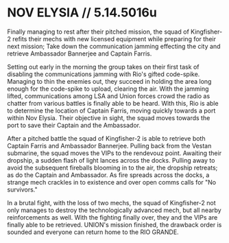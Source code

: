 # NOV ELYSIA // 5.14.5016u
Finally managing to rest after their pitched mission, the squad of Kingfisher-2 refits their mechs with new licensed equipment while preparing for their next mission; Take down the communication jamming
effecting the city and retrieve Ambassador Bannerjee and Captain Farris. 

Setting out early in the morning the group takes on their first task of disabling the communications jamming with Rio's gifted code-spike. Managing to thin the enemies out, they succeed in holding the area long
enough for the code-spike to upload, clearing the air. With the jamming lifted, communications among LSA and Union forces crowd the radio as chatter from various battles is finally able to be heard. With this, Rio
is able to determine the location of Captain Farris, moving quickly towards a port within Nov Elysia. Their objective in sight, the squad moves towards the port to save their Captain and the Ambassador.

After a pitched battle the squad of Kingfisher-2 is able to retrieve both Captain Farris and Ambassador Bannerjee. Pulling back from the Vestan submarine, the squad moves the VIPs to the rendevouz point. Awaiting
their dropship, a sudden flash of light lances across the docks. Pulling away to avoid the subsequent fireballs blooming in to the air, the dropship retreats; as do the Captain and Ambassador. As fire spreads across
the docks, a strange mech crackles in to existence and over open comms calls for "No survivors." 

In a brutal fight, with the loss of two mechs, the squad of Kingfisher-2 not only manages to destroy the technologically advanced mech, but all nearby reinforcements as well. With the fighting finally over, they and
the VIPs are finally able to be retrieved. UNION's mission finished, the drawback order is sounded and everyone can return home to the RIO GRANDE.

